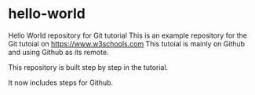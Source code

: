 # hello-world
Hello World repository for Git tutorial
This is an example repository for the Git tutoial on https://www.w3schools.com
This tutoial is mainly on Github and using Github as its remote.

This repository is built step by step in the tutorial.

It now includes steps for Github.
